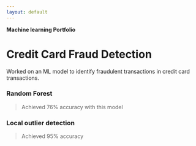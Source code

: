 ```yaml
---
layout: default
---
```


**Machine learning Portfolio**


# Credit Card Fraud Detection

Worked on an ML model to identify fraudulent transactions in credit card transactions.

### Random Forest

> Achieved 76% accuracy with this model

### Local outlier detection

> Achieved 95% accuracy
